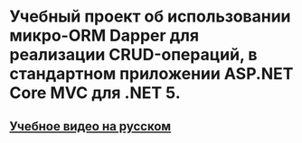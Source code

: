 # Учебный проект об использовании микро-ORM Dapper для реализации CRUD-операций, в стандартном приложении ASP.NET Core MVC для .NET 5.
## [Учебное видео на русском](https://youtube.com/playlist?list=PLePGPxR0FDm-aZsiFRb6luzEFu0QYpJ_J)
